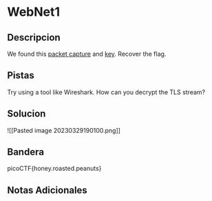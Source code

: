 # WebNet1

## Descripcion
We found this [packet capture](https://jupiter.challenges.picoctf.org/static/fbf98e695555a2a48fe42c9a245de376/capture.pcap) and [key](https://jupiter.challenges.picoctf.org/static/fbf98e695555a2a48fe42c9a245de376/picopico.key). Recover the flag.

## Pistas
Try using a tool like Wireshark.
How can you decrypt the TLS stream?

## Solucion 
![[Pasted image 20230329190100.png]]
## Bandera
picoCTF{honey.roasted.peanuts}

## Notas Adicionales 

